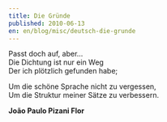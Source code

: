 ```yaml
---
title: Die Gründe
published: 2010-06-13
en: en/blog/misc/deutsch-die-grunde
---
```


Passt doch auf, aber...  
Die Dichtung ist nur ein Weg  
Der ich plötzlich gefunden habe;

Um die schöne Sprache nicht zu vergessen,  
Um die Struktur meiner Sätze zu verbessern.

**João Paulo Pizani Flor**

